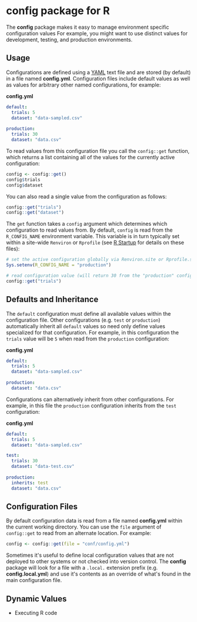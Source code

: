 config package for R
================

The **config** package makes it easy to manage environment specific configuration values For example, you might want to use distinct values for development, testing, and production environments.

Usage
-----

Configurations are defined using a [YAML](http://www.yaml.org/about.html) text file and are stored (by default) in a file named **config.yml**. Configuration files include default values as well as values for arbitrary other named configurations, for example:

**config.yml**

``` yaml
default:
  trials: 5
  dataset: "data-sampled.csv"
  
production:
  trials: 30
  dataset: "data.csv"
```

To read values from this configuration file you call the `config::get` function, which returns a list containing all of the values for the currently active configuration:

``` r
config <- config::get()
config$trials
config$dataset
```

You can also read a single value from the configuration as follows:

``` r
config::get("trials")
config::get("dataset")
```

The `get` function takes a `config` argument which determines which configuration to read values from. By default, `config` is read from the `R_CONFIG_NAME` environment variable. This variable is in turn typically set within a site-wide `Renviron` or `Rprofile` (see [R Startup](https://stat.ethz.ch/R-manual/R-devel/library/base/html/Startup.html) for details on these files):

``` r
# set the active configuration globally via Renviron.site or Rprofile.site
Sys.setenv(R_CONFIG_NAME = "production")

# read configuration value (will return 30 from the "production" config)
config::get("trials")
```

Defaults and Inheritance
------------------------

The `default` configuration must define all available values within the configuration file. Other configurations (e.g. `test` or `production`) automatically inherit all `default` values so need only define values specialized for that configuration. For example, in this configuration the `trials` value will be `5` when read from the `production` configuration:

**config.yml**

``` yaml
default:
  trials: 5
  dataset: "data-sampled.csv"
  
production:
  dataset: "data.csv"
```

Configurations can alternatively inherit from other configurations. For example, in this file the `production` configuration inherits from the `test` configuration:

**config.yml**

``` yaml
default:
  trials: 5
  dataset: "data-sampled.csv"

test:
  trials: 30
  dataset: "data-test.csv"
  
production:
  inherits: test
  dataset: "data.csv"
```

Configuration Files
-------------------

By default configuration data is read from a file named **config.yml** within the current working directory. You can use the `file` argument of `config::get` to read from an alternate location. For example:

``` r
config <- config::get(file = "conf/config.yml")
```

Sometimes it's useful to define local configuration values that are not deployed to other systems or not checked into version control. The **config** package will look for a file with a `.local.` extension prefix (e.g. **config.local.yml**) and use it's contents as an override of what's found in the main configuration file.

Dynamic Values
--------------

-   Executing R code
